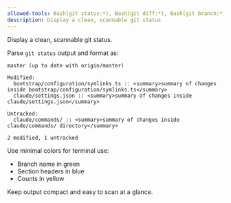 ```yaml
---
allowed-tools: Bash(git status:*), Bash(git diff:*), Bash(git branch:*)
description: Display a clean, scannable git status
---
```


Display a clean, scannable git status.

Parse `git status` output and format as:

```
master (up to date with origin/master)

Modified:
  bootstrap/configuration/symlinks.ts :: <summary>summary of changes inside bootstrap/configuration/symlinks.ts</summary>
  claude/settings.json :: <summary>summary of changes inside claude/settings.json</summary>

Untracked:
  claude/commands/ :: <summary>summary of changes inside claude/commands/ directory</summary>

2 modified, 1 untracked
```

Use minimal colors for terminal use:

- Branch name in green
- Section headers in blue
- Counts in yellow

Keep output compact and easy to scan at a glance.

